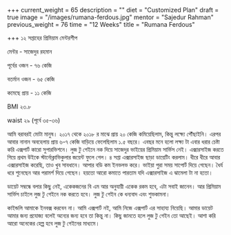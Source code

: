 +++
current_weight = 65
description = ""
diet = "Customized Plan"
draft = true
image = "/images/rumana-ferdous.jpg"
mentor = "Sajedur Rahman"
previous_weight = 76
time = "12 Weeks"
title = "Rumana Ferdous"

+++
১২ সপ্তাহের প্রিমিয়াম মেন্টরশীপ

মেন্টর - সাজেদুর রহমান

পূর্বের ওজন - ৭৬ কেজি

বতর্মান ওজন - ৬৫ কেজি

কমেছে প্রায় - ১১ কেজি

BMI ২৩.৮

waist ২৯ (পূর্বে ৩৫-৩৬)

আমি বরাবরই মোটা মানুষ। ২০১৭ থেকে ২০১৮ র মাঝে প্রায় ২০ কেজি কমিয়েছিলাম, কিন্তু লক্ষ্যে পৌঁছাইনি। এরপর আবার নানান অবহেলায় প্রায় ৬-৭ কেজি বাড়িয়ে ফেলেছিলাম ১.৫ বছরে। এবছর মনে হলো লক্ষ্য টা এবার ধরার চেষ্টা করি এক্সপার্ট কারো সুপারভিশনে। লুজ টু গেইনে নক দিয়ে সাজেদুর ভাইয়ের প্রিমিয়াম সার্ভিস নেই। এক্সারসাইজ করতে গিয়ে প্রথম উইকে স্টার্নোক্লাভিকুলার জয়েন্ট ফুলে গেল। ৪ সপ্তা এক্সারসাইজ ছাড়া ডায়েটিং করলাম। ধীরে ধীরে আবার এক্সারসাইজ করেছি, তাও খুব সাবধানে। আপার বডি কম ইনভলভ করে। ভাইয়া পুরা সময় সাপোর্ট দিয়ে গেছেন। ধৈর্য ধরে শুনেছেন আর পরামর্শ দিয়ে গেছেন। হয়তো আরো কমাতে পারতাম যদি এক্সারসাইজ এ ঝামেলা টা না হতো।

ডায়েট সম্বন্ধে বলার কিছু নেই, একেকজনের বি এম আর অনুযায়ী একেক রকম হবে, এটা সবাই জানেন। আর প্রিমিয়াম সার্ভিস চাইলে লুজ টু গেইনে নক করতে হবে। লুজ টু গেইন কে ধন্যবাদ এবং শুভকামনা।

কাইন্ডলি আমাকে ইনবক্স করবেন না। আমি এক্সপার্ট নই, আমি নিজে এক্সপার্ট এর সাহায্য নিয়েছি। আমার ডায়েট আমার জন্য প্রযোজ্য বলেই অন্যের জন্য হবে তা কিন্তু না। কিছু জানতে হলে লুজ টু গেইন তো আছেই। আশা করি আরো অনেকের হেল্প হবে লুজ টু গেইনের মাধ্যমে।